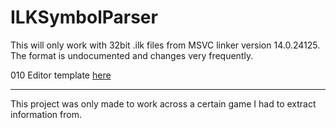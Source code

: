 # ILKSymbolParser

This will only work with 32bit .ilk files from MSVC linker version 14.0.24125. The format is undocumented and changes very frequently.

010 Editor template [here](https://github.com/Nenkai/010GameTemplates/blob/main/Microsoft/MS_ilk_14.0.24215_32bit.bt)

---

This project was only made to work across a certain game I had to extract information from.
